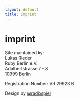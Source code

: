 ```yaml
---
layout: default
title: Imprint
---
```


# imprint

Site maintained by:<br/>
Lukas Rieder<br/>
Ruby Berlin e.V.<br/>
Adalbertstrasse 7 - 8<br/>
10999 Berlin

Registration Number: VR 29923 B

Design by [@radiospiel](https://github.com/radiospiel)


